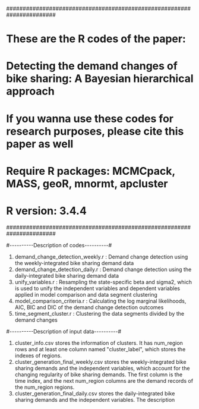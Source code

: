 
#######################################################################
#    These are the R codes of the paper:                                                                                #
#        Detecting the demand changes of bike sharing: A Bayesian hierarchical approach       #
#    If you wanna use these codes for research purposes, please cite this paper as well           #
#    Require R packages: MCMCpack, MASS, geoR, mnormt, apcluster                                   #
#    R version: 3.4.4                                                                                                              #
#######################################################################

#----------Description of codes----------#
1. demand_change_detection_weekly.r  :  Demand change detection using the weekly-integrated bike sharing demand data
2. demand_change_detection_daily.r  :  Demand change detection using the daily-integrated bike sharing demand data
3. unify_variables.r  :  Resampling the state-specific beta and sigma2, which is used to unify the independent variables and dependent variables applied in model comparison and data segment clustering
4. model_comparison_criteria.r  :  Calculating the log marginal likelihoods, AIC, BIC and DIC of the demand change detection outcomes
5. time_segment_cluster.r  :  Clustering the data segments divided by the demand changes

#----------Description of input data----------#
1. cluster_info.csv stores the information of clusters. It has num_region rows and at least one column named "cluster_label", which stores the indexes of regions.
2. cluster_generation_final_weekly.csv stores the weekly-integrated bike sharing demands and the independent variables, which account for the changing regularity of bike sharing demands. The first column is the time index, and the next num_region columns are the demand records of the num_region regions.
3. cluster_generation_final_daily.csv stores the daily-integrated bike sharing demands and the independent variables. The description
